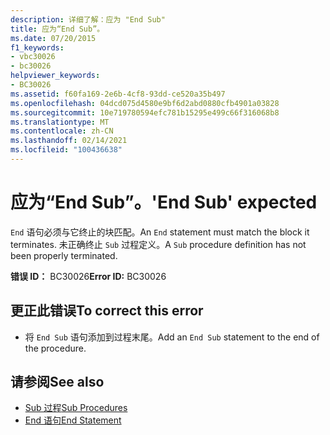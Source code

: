```yaml
---
description: 详细了解：应为 "End Sub"
title: 应为“End Sub”。
ms.date: 07/20/2015
f1_keywords:
- vbc30026
- bc30026
helpviewer_keywords:
- BC30026
ms.assetid: f60fa169-2e6b-4cf8-93dd-ce520a35b497
ms.openlocfilehash: 04dcd075d4580e9bf6d2abd0880cfb4901a03828
ms.sourcegitcommit: 10e719780594efc781b15295e499c66f316068b8
ms.translationtype: MT
ms.contentlocale: zh-CN
ms.lasthandoff: 02/14/2021
ms.locfileid: "100436638"
---
```

# <a name="end-sub-expected"></a><span data-ttu-id="381f4-103">应为“End Sub”。</span><span class="sxs-lookup"><span data-stu-id="381f4-103">'End Sub' expected</span></span>

<span data-ttu-id="381f4-104">`End` 语句必须与它终止的块匹配。</span><span class="sxs-lookup"><span data-stu-id="381f4-104">An `End` statement must match the block it terminates.</span></span> <span data-ttu-id="381f4-105">未正确终止 `Sub` 过程定义。</span><span class="sxs-lookup"><span data-stu-id="381f4-105">A `Sub` procedure definition has not been properly terminated.</span></span>  
  
 <span data-ttu-id="381f4-106">**错误 ID：** BC30026</span><span class="sxs-lookup"><span data-stu-id="381f4-106">**Error ID:** BC30026</span></span>  
  
## <a name="to-correct-this-error"></a><span data-ttu-id="381f4-107">更正此错误</span><span class="sxs-lookup"><span data-stu-id="381f4-107">To correct this error</span></span>  
  
- <span data-ttu-id="381f4-108">将 `End Sub` 语句添加到过程末尾。</span><span class="sxs-lookup"><span data-stu-id="381f4-108">Add an `End Sub` statement to the end of the procedure.</span></span>  
  
## <a name="see-also"></a><span data-ttu-id="381f4-109">请参阅</span><span class="sxs-lookup"><span data-stu-id="381f4-109">See also</span></span>

- [<span data-ttu-id="381f4-110">Sub 过程</span><span class="sxs-lookup"><span data-stu-id="381f4-110">Sub Procedures</span></span>](../programming-guide/language-features/procedures/sub-procedures.md)
- [<span data-ttu-id="381f4-111">End 语句</span><span class="sxs-lookup"><span data-stu-id="381f4-111">End Statement</span></span>](../language-reference/statements/end-statement.md)
